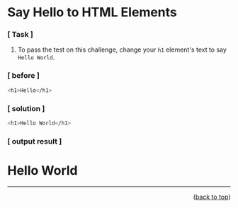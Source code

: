 <a name="topage"></a>

# Say Hello to HTML Elements

### [ Task ]
  1. To pass the test on this challenge, change your `h1` element's text to say `Hello World`.

### [ before ]

```sh
<h1>Hello</h1>
```

### [ solution ]

```sh
<h1>Hello World</h1>
```

### [ output result ]

<h1>Hello World</h1>

-----

<p align="right">(<a href="#topage">back to top</a>)</p>
<br/>
<br/>
